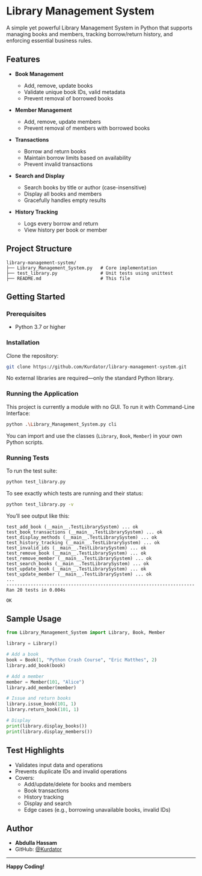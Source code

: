 # Library Management System

A simple yet powerful Library Management System in Python that supports managing books and members, tracking borrow/return history, and enforcing essential business rules.

## Features

- **Book Management**
  - Add, remove, update books
  - Validate unique book IDs, valid metadata
  - Prevent removal of borrowed books

- **Member Management**
  - Add, remove, update members
  - Prevent removal of members with borrowed books

- **Transactions**
  - Borrow and return books
  - Maintain borrow limits based on availability
  - Prevent invalid transactions

- **Search and Display**
  - Search books by title or author (case-insensitive)
  - Display all books and members
  - Gracefully handles empty results

- **History Tracking**
  - Logs every borrow and return
  - View history per book or member

## Project Structure

```
library-management-system/
├── Library_Management_System.py   # Core implementation
├── test_library.py                # Unit tests using unittest
├── README.md                      # This file
```

## Getting Started

### Prerequisites

- Python 3.7 or higher

### Installation

Clone the repository:
```bash
git clone https://github.com/Kurdator/library-management-system.git
```

No external libraries are required—only the standard Python library.

### Running the Application

This project is currently a module with no GUI.
To run it with Command-Line Interface:
```bash
python .\Library_Management_System.py cli
```
You can import and use the classes (`Library`, `Book`, `Member`) in your own Python scripts.

### Running Tests

To run the test suite:

```bash
python test_library.py
```
To see exactly which tests are running and their status:

```bash
python test_library.py -v
```

You’ll see output like this:
```
test_add_book (__main__.TestLibrarySystem) ... ok
test_book_transactions (__main__.TestLibrarySystem) ... ok
test_display_methods (__main__.TestLibrarySystem) ... ok
test_history_tracking (__main__.TestLibrarySystem) ... ok
test_invalid_ids (__main__.TestLibrarySystem) ... ok
test_remove_book (__main__.TestLibrarySystem) ... ok
test_remove_member (__main__.TestLibrarySystem) ... ok
test_search_books (__main__.TestLibrarySystem) ... ok
test_update_book (__main__.TestLibrarySystem) ... ok
test_update_member (__main__.TestLibrarySystem) ... ok
...
----------------------------------------------------------------------
Ran 20 tests in 0.004s

OK
```

## Sample Usage

```python
from Library_Management_System import Library, Book, Member

library = Library()

# Add a book
book = Book(1, "Python Crash Course", "Eric Matthes", 2)
library.add_book(book)

# Add a member
member = Member(101, "Alice")
library.add_member(member)

# Issue and return books
library.issue_book(101, 1)
library.return_book(101, 1)

# Display
print(library.display_books())
print(library.display_members())
```

## Test Highlights

- Validates input data and operations
- Prevents duplicate IDs and invalid operations
- Covers:
  - Add/update/delete for books and members
  - Book transactions
  - History tracking
  - Display and search
  - Edge cases (e.g., borrowing unavailable books, invalid IDs)

## Author

- **Abdulla Hassam**
- GitHub: [@Kurdator](https://github.com/Kurdator)

---

**Happy Coding!**